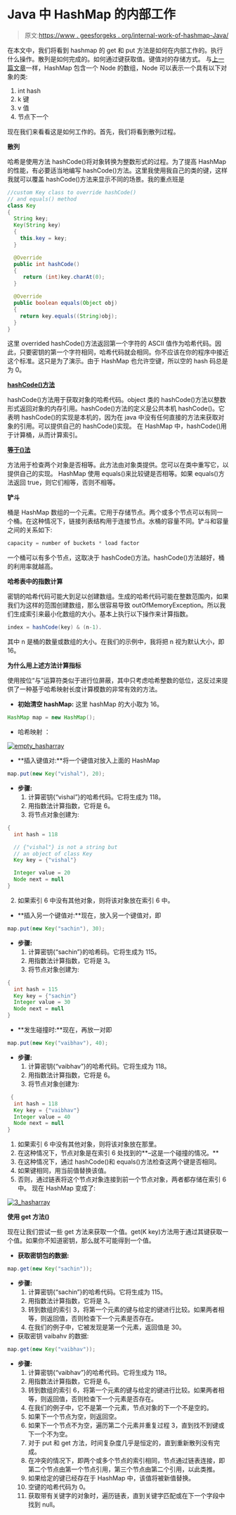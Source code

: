 # Java 中 HashMap 的内部工作

> 原文:[https://www . geesforgeks . org/internal-work-of-hashmap-Java/](https://www.geeksforgeeks.org/internal-working-of-hashmap-java/)

在本文中，我们将看到 hashmap 的 get 和 put 方法是如何在内部工作的。执行什么操作。散列是如何完成的。如何通过键获取值。键值对的存储方式。
与[上一篇文章](https://www.geeksforgeeks.org/java-util-hashmap-in-java)一样，HashMap 包含一个 Node 的数组，Node 可以表示一个具有以下对象的类:

1.  int hash
2.  k 键
3.  v 值
4.  节点下一个

现在我们来看看这是如何工作的。首先，我们将看到散列过程。

**散列**

哈希是使用方法 hashCode()将对象转换为整数形式的过程。为了提高 HashMap 的性能，有必要适当地编写 hashCode()方法。这里我使用我自己的类的键，这样我就可以覆盖 hashCode()方法来显示不同的场景。我的重点班是

```java
//custom Key class to override hashCode()
// and equals() method
class Key
{
  String key;
  Key(String key)
  {
    this.key = key;
  }

  @Override
  public int hashCode() 
  {
     return (int)key.charAt(0);
  }

  @Override
  public boolean equals(Object obj)
  {
    return key.equals((String)obj);
  }
}

```

这里 overrided hashCode()方法返回第一个字符的 ASCII 值作为哈希代码。因此，只要密钥的第一个字符相同，哈希代码就会相同。你不应该在你的程序中接近这个标准。这只是为了演示。由于 HashMap 也允许空键，所以空的 hash 码总是为 0。

[**hashCode()方法**](https://www.geeksforgeeks.org/equals-hashcode-methods-java/)

hashCode()方法用于获取对象的哈希代码。object 类的 hashCode()方法以整数形式返回对象的内存引用。hashCode()方法的定义是公共本机 hashCode()。它表明 hashCode()的实现是本机的，因为在 java 中没有任何直接的方法来获取对象的引用。可以提供自己的 hashCode()实现。
在 HashMap 中，hashCode()用于计算桶，从而计算索引。

[**等于()法**](https://www.geeksforgeeks.org/equals-hashcode-methods-java/)

方法用于检查两个对象是否相等。此方法由对象类提供。您可以在类中重写它，以提供自己的实现。
HashMap 使用 equals()来比较键是否相等。如果 equals()方法返回 true，则它们相等，否则不相等。

**铲斗**

桶是 HashMap 数组的一个元素。它用于存储节点。两个或多个节点可以有同一个桶。在这种情况下，链接列表结构用于连接节点。水桶的容量不同。铲斗和容量之间的关系如下:

```java
capacity = number of buckets * load factor

```

一个桶可以有多个节点，这取决于 hashCode()方法。hashCode()方法越好，桶的利用率就越高。

**哈希表中的指数计算**

密钥的哈希代码可能大到足以创建数组。生成的哈希代码可能在整数范围内，如果我们为这样的范围创建数组，那么很容易导致 outOfMemoryException。所以我们生成索引来最小化数组的大小。基本上执行以下操作来计算指数。

```java
index = hashCode(key) & (n-1).

```

其中 n 是桶的数量或数组的大小。在我们的示例中，我将把 n 视为默认大小，即 16。

**为什么用上述方法计算指标**

使用按位“与”运算符类似于进行位屏蔽，其中只考虑哈希整数的低位，这反过来提供了一种基于哈希映射长度计算模数的非常有效的方法。

*   **初始清空 hashMap:** 这里 hashMap 的大小取为 16。

```java
HashMap map = new HashMap();

```

*   哈希映射 ：

[![empty_hasharray](img/8fc6a8d0c9bce7e4bb1356ff836f7d0f.png)](https://media.geeksforgeeks.org/wp-content/uploads/Hashmap_working.jpg)

*   **插入键值对:**将一个键值对放入上面的 HashMap

```java
map.put(new Key("vishal"), 20);

```

*   **步骤:**
    1.  计算密钥{“vishal”}的哈希代码。它将生成为 118。
    2.  用指数法计算指数，它将是 6。
    3.  将节点对象创建为:

```java
{
  int hash = 118

  // {"vishal"} is not a string but 
  // an object of class Key
  Key key = {"vishal"}

  Integer value = 20
  Node next = null
}

```

2.  如果索引 6 中没有其他对象，则将该对象放在索引 6 中。

*   **插入另一个键值对:**现在，放入另一个键值对，即

```java
map.put(new Key("sachin"), 30);

```

*   **步骤:**
    1.  计算密钥{“sachin”}的哈希码。它将生成为 115。
    2.  用指数法计算指数，它将是 3。
    3.  将节点对象创建为:

```java
{
  int hash = 115
  Key key = {"sachin"}
  Integer value = 30
  Node next = null
}

```

*   **发生碰撞时:**现在，再放一对即

```java
map.put(new Key("vaibhav"), 40);

```

*   **步骤:**
    1.  计算密钥{“vaibhav”}的哈希代码。它将生成为 118。
    2.  用指数法计算指数，它将是 6。
    3.  将节点对象创建为:

```java
 {
  int hash = 118
  Key key = {"vaibhav"}
  Integer value = 40
  Node next = null
}

```

1.  如果索引 6 中没有其他对象，则将该对象放在那里。
2.  在这种情况下，节点对象是在索引 6 处找到的**–这是一个碰撞的情况。**
3.  在这种情况下，通过 hashCode()和 equals()方法检查这两个键是否相同。
4.  如果键相同，用当前值替换该值。
5.  否则，通过链表将这个节点对象连接到前一个节点对象，两者都存储在索引 6 中。
    现在 HashMap 变成了:

[![3_hasharray](img/c19b9fdc75a001c6676edbb8ab8bd40f.png)](https://media.geeksforgeeks.org/wp-content/uploads/Hashmap_working_3.jpg)

**使用 get 方法()**

现在让我们尝试一些 get 方法来获取一个值。get(K key)方法用于通过其键获取一个值。如果你不知道密钥，那么就不可能得到一个值。

*   **获取密钥包的数据:**

```java
map.get(new Key("sachin"));

```

*   **步骤:**
    1.  计算密钥{“sachin”}的哈希代码。它将生成为 115。
    2.  用指数法计算指数，它将是 3。
    3.  转到数组的索引 3，将第一个元素的键与给定的键进行比较。如果两者相等，则返回值，否则检查下一个元素是否存在。
    4.  在我们的例子中，它被发现是第一个元素，返回值是 30。
*   获取密钥 vaibahv 的数据:

```java
map.get(new Key("vaibhav"));

```

*   **步骤:**
    1.  计算密钥{“vaibhav”}的哈希代码。它将生成为 118。
    2.  用指数法计算指数，它将是 6。
    3.  转到数组的索引 6，将第一个元素的键与给定的键进行比较。如果两者相等，则返回值，否则检查下一个元素是否存在。
    4.  在我们的例子中，它不是第一个元素，节点对象的下一个不是空的。
    5.  如果下一个节点为空，则返回空。
    6.  如果下一个节点不为空，遍历第二个元素并重复过程 3，直到找不到键或下一个不为空。
    7.  对于 put 和 get 方法，时间复杂度几乎是恒定的，直到重新散列没有完成。
    8.  在冲突的情况下，即两个或多个节点的索引相同，节点通过链表连接，即第二个节点由第一个节点引用，第三个节点由第二个引用，以此类推。
    9.  如果给定的键已经存在于 HashMap 中，该值将被新值替换。
    10.  空键的哈希代码为 0。
    11.  获取带有关键字的对象时，遍历链表，直到关键字匹配或在下一个字段中找到 null。